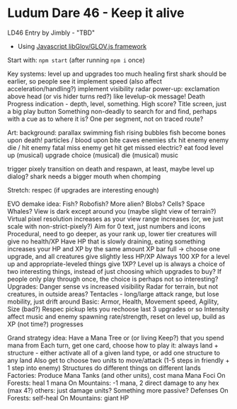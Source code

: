 Ludum Dare 46 - Keep it alive
=============================

LD46 Entry by Jimbly - "TBD"

* Using [Javascript libGlov/GLOV.js framework](https://github.com/Jimbly/glovjs)

Start with: `npm start` (after running `npm i` once)

Key systems:
  level up and upgrades
    too much healing
    first shark should be earlier, so people see it
    implement speed (also affect acceleration/handling?)
    implement visibility
    radar power-up: exclamation above head (or vis hider turns red?) like levelup-ok message!
  Death
  Progress indication - depth, level, something.  High score?
  Title screen, just a big play button
  Something non-deadly to search for and find, perhaps with a cue as to where it is?  One per segment, not on traced route?


Art:
  background:
    parallax
    swimming fish
    rising bubbles
    fish become bones upon death!
    particles / blood upon bite
  caves
  enemies
  sfx
    hit enemy
    enemy die / hit enemy fatal
    miss enemy
    get hit
    get missed
    electric?
    eat food
    level up (musical)
    upgrade choice (musical)
    die (musical)
  music

trigger pixely transition on death and respawn, at least, maybe level up dialog?
shark needs a bigger mouth when chomping

Stretch:
  respec (if upgrades are interesting enough)

EVO demake idea:
  Fish? Robofish? More alien? Blobs? Cells? Space Whales?
  View is dark except around you (maybe slight view of terrain?)
  Virtual pixel resolution increases as your view range increases (or, we just scale with non-strict-pixely?)
  Aim for 0 text, just numbers and icons
  Procedural, need to go deeper, as your rank up, lower tier creatures will give no health/XP
  Have HP that is slowly draining, eating something increases your HP and XP by the same amount
  XP bar full -> choose one upgrade, and all creatures give slightly less HP/XP
  Always 100 XP for a level up and appropriate-leveled things give 1XP?
  Level up is always a choice of two interesting things, instead of just choosing which upgrades to buy?
    If people only play through once, the choice is perhaps not so interesting?
  Upgrades:
    Danger sense vs increased visibility
    Radar for terrain, but not creatures, in outside areas?
    Tentacles - long/large attack range, but lose mobility, just drift around
    Basic: Armor, Health, Movement speed, Agility, Size (bad?)
  Respec pickup lets you rechoose last 3 upgrades or so
  Intensity affect music and enemy spawning rate/strength, reset on level up, build as XP (not time?) progresses

Grand strategy idea:
  Have a Mana Tree or (or living Keep?) that you spend mana from
  Each turn, get one card, choose how to play it:
    always land + structure - either activate all of a given land type, or add one structure to any land
  Also get to choose two units to move/attack (1-5 steps in friendly + 1 step into enemy)
  Structures do different things on different lands
    Factories:
      Produce Mana Tanks (and other units), cost mana
    Mana Foci
      On Forests: heal 1 mana
      On Mountains: -1 mana, 2 direct damage to any hex (max 4?)
      others: just damage units?
    Something more passive? Defenses
      On Forests: self-heal
      On Mountains: giant HP
